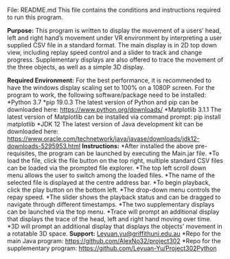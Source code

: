 File: README.md
This file contains the conditions and instructions required to run this program. 

**Purpose:**
This program is written to display the movement of a users’ head, left and right hand’s movement under VR environment by interpreting a user supplied CSV file in a standard format.
The main display is in 2D top down view, including replay speed control and a slider to track and change progress.
Supplementary displays are also offered to trace the movement of the three objects, as well as a simple 3D display.

**Required Environment:**
For the best performance, it is recommended to have the windows display scaling set to 100% on a 1080P screen. 
For the program to work, the following software/package need to be installed:
*Python 3.7
*pip 19.0.3
The latest version of Python and pip can be downloaded here:
https://www.python.org/downloads/
*Matplotlib 3.1.1
The latest version of Matplotlib can be installed via command prompt:
pip install matplotlib
*JDK 12
The latest version of Java development kit can be downloaded here:
https://www.oracle.com/technetwork/java/javase/downloads/jdk12-downloads-5295953.html
**Instructions:**
*After installed the above pre-requisites, the program can be launched by executing the Main.jar file. 
*To load the file, click the file button on the top right, multiple standard CSV files can be loaded via the prompted file explorer. 
*The top left scroll down menu allows the user to switch among the loaded files. 
*The name of the selected file is displayed at the centre address bar. 
*To begin playback, click the play button on the bottom left. 
*The drop-down menu controls the repay speed. 
*The slider shows the playback status and can be dragged to navigate through different timestamps. 
*The two supplementary displays can be launched via the top menu. 
*Trace will prompt an additional display that displays the trace of the head, left and right hand moving over time.
*3D will prompt an additional display that displays the objects’ movement in a rotatable 3D space. 
**Support:**
Leyuan.yu@griffithuni.edu.au
*Repo for the main Java program:
https://github.com/AlexNo32/project302
*Repo for the supplementary program:
https://github.com/Leyuan-Yu/Project302Python
